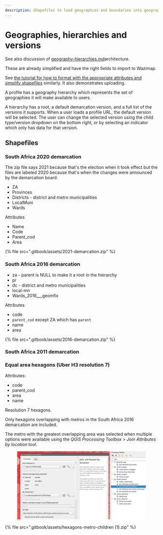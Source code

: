 ```yaml
---
description: Shapefiles to load geographies and boundaries into geography hierarchies
---
```


# Geographies, hierarchies and versions

See also discussion of [geography-hierarchies.md](system-architecture/geography-hierarchies.md "mention")architecture.



These are already simplified and have the right fields to import to Wazimap.

See [the tutorial for how to format with the appropriate attributes and simplify shapefiles](tutorials/loading-new-geographies.md) similarly. It also demonstrates uploading.

A profile has a geography hierarchy which represents the set of geographies it will make available to users.

A hierarchy has a root, a default demarcation version, and a full list of the versions it supports. When a user loads a profile URL, the default version will be selected. The user can change the selected version using the child type/version dropdown on the bottom right, or by selecting an indicator which only has data for that version.



## Shapefiles

### South Africa 2020 demarcation

The zip file says 2021 because that's the election when it took effect but the files are labeled 2020 because that's when the changes were announced by the demarcation board.

* ZA
* Provinces
* Districts - district and metro municipalities
* LocalMuni
* Wards

Attributes

* Name
* Code
* Parent\_cod
* Area

{% file src=".gitbook/assets/2021-demarcation.zip" %}

### South Africa 2016 demarcation

* za - parent is NULL to make it a root in the hierarchy
* pr
* dc - district and metro municipalities
* local-mn
* Wards\_2016_\__geomfix

Attributes

* code
* `parent_cod` except ZA which has `parent`
* name
* area

{% file src=".gitbook/assets/2016-demarcation.zip" %}

### South Africa 2011 demarcation

### Equal area hexagons (Uber H3 resolution 7)

Attributes:

* code
* parent\_cod
* area
* name

Resolution 7 hexagons.

Only hexagons overlapping with metros in the South Africa 2016 demarcation are included.

The metro with the greatest overlapping area was selected when multiple options were available using the _QGIS Processing Toolbox > Join Attributes by location_ tool.

<figure><img src=".gitbook/assets/Screenshot_2022-09-16_16-06-43.png" alt=""><figcaption></figcaption></figure>

{% file src=".gitbook/assets/hexagons-metro-children (1).zip" %}

&#x20;
